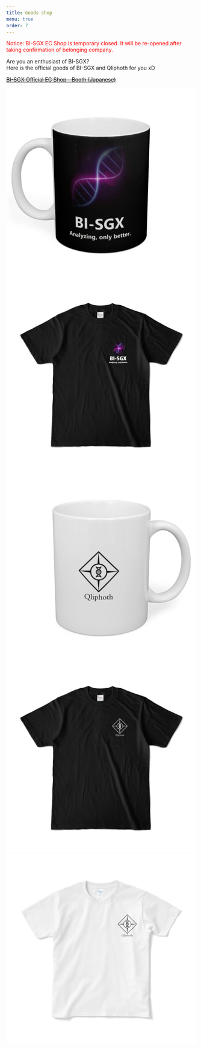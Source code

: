 ```yaml
---
title: Goods shop
menu: true
order: 7
---
```


<font color="red">Notice: BI-SGX EC Shop is temporary closed. It will be re-opened after taking confirmation of belonging company.</font>  

Are you an enthusiast of BI-SGX?  
Here is the official goods of BI-SGX and Qliphoth for you xD

[~~BI-SGX Official EC Shop - Booth (Japanese)~~](https://bi-sgx.booth.pm/)

![photo](/assets/img/goods1.jpg)![photo](/assets/img/goods2.jpg) 
![photo](/assets/img/goods3.jpg)![photo](/assets/img/goods4.jpg) 
![photo](/assets/img/goods5.jpg) 

